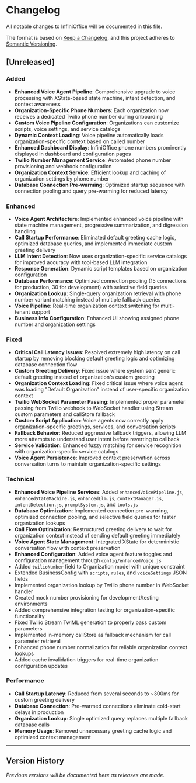 # Changelog

All notable changes to InfiniOffice will be documented in this file.

The format is based on [Keep a Changelog](https://keepachangelog.com/en/1.0.0/),
and this project adheres to [Semantic Versioning](https://semver.org/spec/v2.0.0.html).

## [Unreleased]

### Added
- **Enhanced Voice Agent Pipeline**: Comprehensive upgrade to voice processing with XState-based state machine, intent detection, and context awareness
- **Organization-Specific Phone Numbers**: Each organization now receives a dedicated Twilio phone number during onboarding
- **Custom Voice Pipeline Configuration**: Organizations can customize scripts, voice settings, and service catalogs
- **Dynamic Context Loading**: Voice pipeline automatically loads organization-specific context based on called number
- **Enhanced Dashboard Display**: InfiniOffice phone numbers prominently displayed in dashboard and configuration pages
- **Twilio Number Management Service**: Automated phone number provisioning and webhook configuration
- **Organization Context Service**: Efficient lookup and caching of organization settings by phone number
- **Database Connection Pre-warming**: Optimized startup sequence with connection pooling and query pre-warming for reduced latency

### Enhanced
- **Voice Agent Architecture**: Implemented enhanced voice pipeline with state machine management, progressive summarization, and digression handling
- **Call Startup Performance**: Eliminated default greeting cache logic, optimized database queries, and implemented immediate custom greeting delivery
- **LLM Intent Detection**: Now uses organization-specific service catalogs for improved accuracy with tool-based LLM integration
- **Response Generation**: Dynamic script templates based on organization configuration
- **Database Performance**: Optimized connection pooling (15 connections for production, 30 for development) with selective field queries
- **Organization Lookup**: Single-query organization retrieval with phone number variant matching instead of multiple fallback queries
- **Voice Pipeline**: Real-time organization context switching for multi-tenant support
- **Business Info Configuration**: Enhanced UI showing assigned phone number and organization settings

### Fixed
- **Critical Call Latency Issues**: Resolved extremely high latency on call startup by removing blocking default greeting logic and optimizing database connection flow
- **Custom Greeting Delivery**: Fixed issue where system sent generic default greeting instead of organization's custom greeting
- **Organization Context Loading**: Fixed critical issue where voice agent was loading "Default Organization" instead of user-specific organization context
- **Twilio WebSocket Parameter Passing**: Implemented proper parameter passing from Twilio webhook to WebSocket handler using Stream custom parameters and callStore fallback
- **Custom Script Application**: Voice agents now correctly apply organization-specific greetings, services, and conversation scripts
- **Fallback Behavior**: Reduced aggressive fallback triggers, allowing LLM more attempts to understand user intent before reverting to callback
- **Service Validation**: Enhanced fuzzy matching for service recognition with organization-specific service catalogs
- **Voice Agent Persistence**: Improved context preservation across conversation turns to maintain organization-specific settings

### Technical
- **Enhanced Voice Pipeline Services**: Added `enhancedVoicePipeline.js`, `enhancedStateMachine.js`, `enhancedLlm.js`, `contextManager.js`, `intentDetection.js`, `promptSystem.js`, and `tools.js`
- **Database Optimization**: Implemented connection pre-warming, optimized connection pooling, and selective field queries for faster organization lookups
- **Call Flow Optimization**: Restructured greeting delivery to wait for organization context instead of sending default greeting immediately
- **Voice Agent State Management**: Integrated XState for deterministic conversation flow with context preservation
- **Enhanced Configuration**: Added voice agent feature toggles and configuration management through `config/enhancedVoice.js`
- Added `twilioNumber` field to Organization model with unique constraint
- Extended BusinessConfig with `scripts`, `rules`, and `voiceSettings` JSON fields
- Implemented organization lookup by Twilio phone number in WebSocket handler
- Created mock number provisioning for development/testing environments
- Added comprehensive integration testing for organization-specific functionality
- Fixed Twilio Stream TwiML generation to properly pass custom parameters
- Implemented in-memory callStore as fallback mechanism for call parameter retrieval
- Enhanced phone number normalization for reliable organization context lookups
- Added cache invalidation triggers for real-time organization configuration updates

### Performance
- **Call Startup Latency**: Reduced from several seconds to ~300ms for custom greeting delivery
- **Database Connection**: Pre-warmed connections eliminate cold-start delays in production
- **Organization Lookup**: Single optimized query replaces multiple fallback database calls
- **Memory Usage**: Removed unnecessary greeting cache logic and optimized context management

---

## Version History

*Previous versions will be documented here as releases are made.*